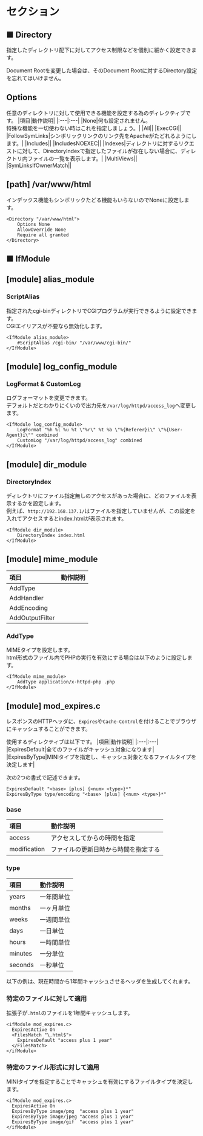 # セクション
## ■ Directory
指定したディレクトリ配下に対してアクセス制限などを個別に細かく設定できます。  
  
Document Rootを変更した場合は、そのDocument Rootに対するDirectory設定を忘れてはいけません。
## Options
任意のディレクトリに対して使用できる機能を設定する為のディレクティブです。
|項目|動作説明|
|:---|:---|
|None|何も設定されません。</br>特殊な機能を一切使わない時はこれを指定しましょう。|
|All||
|ExecCGI||
|FollowSymLinks|シンボリックリンクのリンク先をApacheがたどれるようにします。|
|Includes||
|IncludesNOEXEC||
|Indexes|ディレクトリに対するリクエストに対して、DirectoryIndexで指定したファイルが存在しない場合に、ディレクトリ内ファイルの一覧を表示します。|
|MultiViews||
|SymLinksIfOwnerMatch||

## [path] /var/www/html
インデックス機能もシンボリックたどる機能もいらないのでNoneに設定します。
```
<Directory "/var/www/html">
    Options None
    AllowOverride None
    Require all granted
</Directory>
```

## ■ IfModule
## [module] alias_module
### ScriptAlias
指定されたcgi-binディレクトリでCGIプログラムが実行できるように設定できます。  
CGIエイリアスが不要なら無効化します。
```
<IfModule alias_module>
    #ScriptAlias /cgi-bin/ "/var/www/cgi-bin/"
</IfModule>
```
## [module] log_config_module
### LogFormat & CustomLog
ログフォーマットを変更できます。  
デフォルトだとわかりにくいので出力先を`/var/log/httpd/access_log`へ変更します。
```
<IfModule log_config_module>
    LogFormat "%h %l %u %t \"%r\" %t %b \"%{Referer}i\" \"%{User-Agent}i\"" combined
    CustomLog "/var/log/httpd/access_log" combined
</IfModule>
```
## [module] dir_module
### DirectoryIndex
ディレクトリにファイル指定無しのアクセスがあった場合に、どのファイルを表示するかを設定します。  
例えば、`http://192.168.137.1/`はファイルを指定していませんが、この設定を入れてアクセスするとindex.htmlが表示されます。
```
<IfModule dir_module>
    DirectoryIndex index.html
</IfModule>
```
## [module] mime_module
|項目|動作説明|
|:---|:---|
|AddType||
|AddHandler||
|AddEncoding||
|AddOutputFilter||

### AddType
MIMEタイプを設定します。  
html形式のファイル内でPHPの実行を有効にする場合は以下のように設定します。  
```
<IfModule mime_module>
    AddType application/x-httpd-php .php
</IfModule>
```
## [module] mod_expires.c
レスポンスのHTTPヘッダに、`Expires`や`Cache-Control`を付けることでブラウザにキャッシュすることができます。  
  
使用するディレクティブは以下です。
|項目|動作説明|
|:---|:---|
|ExpiresDefault|全てのファイルがキャッシュ対象になります|
|ExpiresByType|MINIタイプを指定し、キャッシュ対象となるファイルタイプを決定します|

次の2つの書式で記述できます。  
```
ExpiresDefault "<base> [plus] {<num> <type>}*"
ExpiresByType type/encoding "<base> [plus] {<num> <type>}*"
```
### base
|項目|動作説明|
|:---|:---|
|access|アクセスしてからの時間を指定|
|modification|ファイルの更新日時から時間を指定する|

### type
|項目|動作説明|
|:---|:---|
|years|一年間単位|
|months|一ヶ月単位|
|weeks|一週間単位|
|days|一日単位|
|hours|一時間単位|
|minutes|一分単位|
|seconds|一秒単位|

以下の例は、現在時間から1年間キャッシュさせるヘッダを生成してくれます。
### 特定のファイルに対して適用
拡張子が`.html`のファイルを1年間キャッシュします。
```
<ifModule mod_expires.c>
  ExpiresActive On
  <FilesMatch "\.html$">
    ExpiresDefault "access plus 1 year"
  </FilesMatch>
</ifModule>
```
### 特定のファイル形式に対して適用
MINIタイプを指定することでキャッシュを有効にするファイルタイプを決定します。
```
<ifModule mod_expires.c>
  ExpiresActive On
  ExpiresByType image/png  "access plus 1 year"
  ExpiresByType image/jpeg "access plus 1 year"
  ExpiresByType image/gif  "access plus 1 year"
</ifModule>
```
